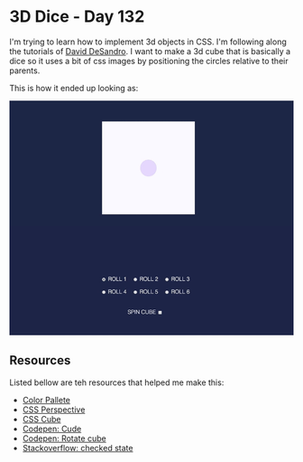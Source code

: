 # 3D Dice - Day 132

I'm trying to learn how to implement 3d objects in CSS. I'm following along the tutorials of [David DeSandro](https://3dtransforms.desandro.com/). I want to make a 3d cube that is basically a dice so it uses a bit of css images by positioning
the circles relative to their parents.

This is how it ended up looking as:

![Rotating 3d Dice](demo.gif)

## Resources

Listed bellow are teh resources that helped me make this:

* [Color Pallete](https://coolors.co/30343f-fafaff-e4d9ff-273469-1e2749)
* [CSS Perspective](https://3dtransforms.desandro.com/perspective)
* [CSS Cube](https://3dtransforms.desandro.com/cube)
* [Codepen: Cude](https://codepen.io/desandro/pen/KRWjzm?editors=0010)
* [Codepen: Rotate cube](https://codepen.io/desandro/pen/bMqZmr?editors=0110)
* [Stackoverflow: checked state](https://stackoverflow.com/questions/8206565/check-uncheck-checkbox-with-javascript)
